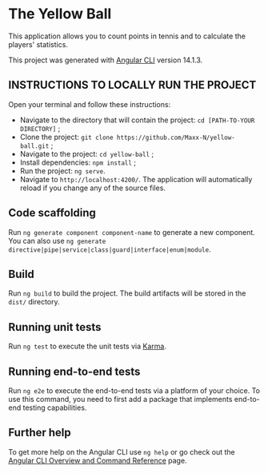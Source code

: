 # The Yellow Ball

This application allows you to count points in tennis and to calculate the players' statistics.

This project was generated with [Angular CLI](https://github.com/angular/angular-cli) version 14.1.3.

## INSTRUCTIONS TO LOCALLY RUN THE PROJECT

Open your terminal and follow these instructions:
- Navigate to the directory that will contain the project: `cd [PATH-TO-YOUR DIRECTORY]` ;
- Clone the project: `git clone https://github.com/Maxx-N/yellow-ball.git` ;
- Navigate to the project: `cd yellow-ball` ;
- Install dependencies: `npm install` ;
- Run the project: `ng serve`.
- Navigate to `http://localhost:4200/`. The application will automatically reload if you change any of the source files.

## Code scaffolding

Run `ng generate component component-name` to generate a new component. You can also use `ng generate directive|pipe|service|class|guard|interface|enum|module`.

## Build

Run `ng build` to build the project. The build artifacts will be stored in the `dist/` directory.

## Running unit tests

Run `ng test` to execute the unit tests via [Karma](https://karma-runner.github.io).

## Running end-to-end tests

Run `ng e2e` to execute the end-to-end tests via a platform of your choice. To use this command, you need to first add a package that implements end-to-end testing capabilities.

## Further help

To get more help on the Angular CLI use `ng help` or go check out the [Angular CLI Overview and Command Reference](https://angular.io/cli) page.
